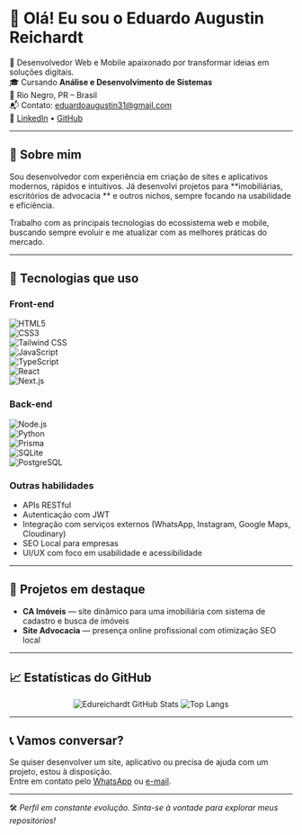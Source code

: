 # 👋 Olá! Eu sou o Eduardo Augustin Reichardt

🎯 Desenvolvedor Web e Mobile apaixonado por transformar ideias em soluções digitais.  
🎓 Cursando **Análise e Desenvolvimento de Sistemas**  
📍 Rio Negro, PR – Brasil  
📬 Contato: [eduardoaugustin31@gmail.com](mailto:eduardoaugustin31@gmail.com)  
🔗 [LinkedIn](https://www.linkedin.com/in/eduardo-reichardt-6377b11a2/) • [GitHub](https://github.com/Edureichardt)

---

## 🧠 Sobre mim

Sou desenvolvedor com experiência em criação de sites e aplicativos modernos, rápidos e intuitivos. Já desenvolvi projetos para **imobiliárias, escritórios de advocacia ** e outros nichos, sempre focando na usabilidade e eficiência.

Trabalho com as principais tecnologias do ecossistema web e mobile, buscando sempre evoluir e me atualizar com as melhores práticas do mercado.

---

## 🚀 Tecnologias que uso

### Front-end  
![HTML5](https://img.shields.io/badge/HTML5-E34F26?style=for-the-badge&logo=html5&logoColor=white)  
![CSS3](https://img.shields.io/badge/CSS3-1572B6?style=for-the-badge&logo=css3&logoColor=white)  
![Tailwind CSS](https://img.shields.io/badge/Tailwind-06B6D4?style=for-the-badge&logo=tailwindcss&logoColor=white)  
![JavaScript](https://img.shields.io/badge/JavaScript-F7DF1E?style=for-the-badge&logo=javascript&logoColor=black)  
![TypeScript](https://img.shields.io/badge/TypeScript-3178C6?style=for-the-badge&logo=typescript&logoColor=white)  
![React](https://img.shields.io/badge/React-20232a?style=for-the-badge&logo=react&logoColor=61DAFB)  
![Next.js](https://img.shields.io/badge/Next.js-000000?style=for-the-badge&logo=nextdotjs&logoColor=white)

### Back-end  
![Node.js](https://img.shields.io/badge/Node.js-339933?style=for-the-badge&logo=nodedotjs&logoColor=white)  
![Python](https://img.shields.io/badge/Python-3776AB?style=for-the-badge&logo=python&logoColor=white)  
![Prisma](https://img.shields.io/badge/Prisma-2D3748?style=for-the-badge&logo=prisma&logoColor=white)  
![SQLite](https://img.shields.io/badge/SQLite-07405E?style=for-the-badge&logo=sqlite&logoColor=white)  
![PostgreSQL](https://img.shields.io/badge/PostgreSQL-336791?style=for-the-badge&logo=postgresql&logoColor=white)

### Outras habilidades  
- APIs RESTful  
- Autenticação com JWT  
- Integração com serviços externos (WhatsApp, Instagram, Google Maps, Cloudinary)  
- SEO Local para empresas  
- UI/UX com foco em usabilidade e acessibilidade  

---

## 📌 Projetos em destaque

- **CA Imóveis** — site dinâmico para uma imobiliária com sistema de cadastro e busca de imóveis  
- **Site Advocacia** — presença online profissional com otimização SEO local  


---

## 📈 Estatísticas do GitHub

<div align="center">

![Edureichardt GitHub Stats](https://github-readme-stats.vercel.app/api?username=Edureichardt&show_icons=true&theme=dracula&hide_border=true&custom_title=Estatísticas%20do%20GitHub)
![Top Langs](https://github-readme-stats.vercel.app/api/top-langs/?username=Edureichardt&layout=compact&theme=dracula&hide_border=true)

</div>

---

## 📞 Vamos conversar?

Se quiser desenvolver um site, aplicativo ou precisa de ajuda com um projeto, estou à disposição.  
Entre em contato pelo [WhatsApp](https://wa.me/5547992888473) ou [e-mail](mailto:eduardoaugustin31@gmail.com).

---

🛠 *Perfil em constante evolução. Sinta-se à vontade para explorar meus repositórios!*

